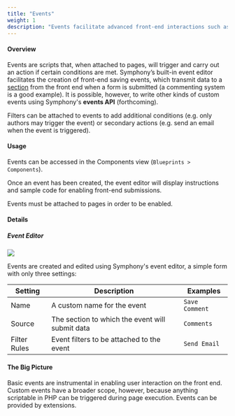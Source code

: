 ```yaml
---
title: "Events"
weight: 1
description: "Events facilitate advanced front-end interactions such as data submission."
---
```


#### Overview

Events are scripts that, when attached to <a rel="concept">pages</a>, will trigger and carry out an action if certain conditions are met. Symphony’s built-in event editor facilitates the creation of front-end saving events, which transmit data to a <a rel="concept" href="sections">section</a> from the front end when a form is submitted (a commenting system is a good example). It is possible, however, to write other kinds of custom events using Symphony's <strong>events API</strong> (forthcoming).

Filters can be attached to events to add additional conditions (e.g. only authors may trigger the event) or secondary actions (e.g. send an email when the event is triggered).

#### Usage

Events can be accessed in the <a rel="concept">Components</a> view (`Blueprints > Components`).

Once an event has been created, the event editor will display instructions and sample code for enabling front-end submissions.

Events must be attached to pages in order to be enabled.

#### Details

##### Event Editor

<img src="event-editor"/>

Events are created and edited using Symphony's event editor, a simple form with only three settings: 

Setting | Description | Examples
------- | ----------- | --------
Name | A custom name for the event | `Save Comment`
Source | The section to which the event will submit data | `Comments`
Filter Rules | <a rel="concept">Event filters</a> to be attached to the event | `Send Email`

#### The Big Picture

Basic events are instrumental in enabling user interaction on the front end. Custom events have a broader scope, however, because anything scriptable in PHP can be triggered during page execution. Events can be provided by <a rel="concept">extensions</a>. 
